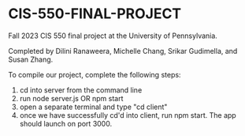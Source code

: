 # CIS-550-FINAL-PROJECT
Fall 2023 CIS 550 final project at the University of Pennsylvania. 

Completed by Dilini Ranaweera, Michelle Chang, Srikar Gudimella, and Susan Zhang.

To compile our project, complete the following steps:
1. cd into server from the command line
2. run node server.js OR npm start
3. open a separate terminal and type "cd client"
4. once we have successfully cd'd into client, run npm start. The app should launch on port 3000.







